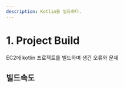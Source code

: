 ```yaml
---
description: Kotlin을 빌드하다.
---
```


# 1. Project Build

EC2에 kotlin 프로젝트를 빌드하며 생긴 오류와 문제

## 빌드속도 <a id="1-1"></a>




